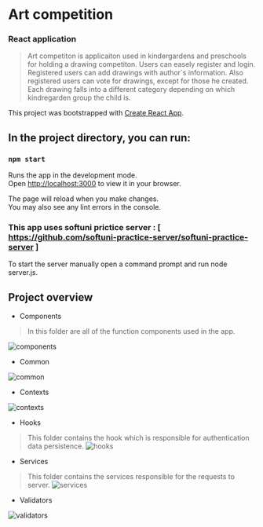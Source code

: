 # Art competition

### React application


> Art competiton is applicaiton used in kindergardens and preschools for holding a drawing competiton. Users can easely register and login.
> Registered users can add drawings with author`s information. Also registered users can vote for drawings, except for those he created.
> Еach drawing falls into a different category depending on which kindregarden group the child is.

This project was bootstrapped with [Create React App](https://github.com/facebook/create-react-app).

##  In the project directory, you can run:
### `npm start`

Runs the app in the development mode.\
Open [http://localhost:3000](http://localhost:3000) to view it in your browser.

The page will reload when you make changes.\
You may also see any lint errors in the console.


### This app uses softuni prictice server : [ https://github.com/softuni-practice-server/softuni-practice-server ]

To start the server manually open a command prompt and run node server.js.

## Project overview

- Components
>In this folder are all of the function components used in the app.

![components](https://user-images.githubusercontent.com/85222435/227801576-f9ee83e6-1dd7-4896-bc6c-1b56b91c57a0.png)

- Common

![common](https://user-images.githubusercontent.com/85222435/227802106-3f5e235f-da85-4b39-abd6-c1ae78d79546.png)

- Contexts

![contexts](https://user-images.githubusercontent.com/85222435/227802173-fa36b417-9fbe-48fc-8078-c6a0879ebf52.png)

- Hooks
>This folder contains the hook which is responsible for authentication data persistence.
![hooks](https://user-images.githubusercontent.com/85222435/227802183-f4ed33e3-cc24-4593-bbb0-5cb810a6d531.png)

- Services
>This folder contains the services responsible for the requests to server.
![services](https://user-images.githubusercontent.com/85222435/227802200-d9a01dbd-ac4a-4278-bc68-16c4591f716d.png)

- Validators

![validators](https://user-images.githubusercontent.com/85222435/227802210-f4c380fc-172a-4c9b-bee9-e078584c950b.png)